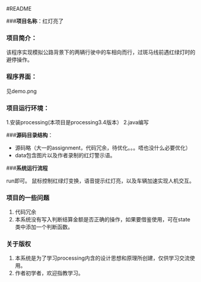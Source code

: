 #README


###**项目名称**：红灯亮了

### **项目简介**：
该程序实现模拟公路背景下的两辆行驶中的车相向而行，过斑马线前遇红绿灯时的避停操作。

### **程序界面**：

见demo.png

### **项目运行环境**：
1.安装processing(本项目是processing3.4版本）
2.java编写

###**源码目录结构**：

* 源码略（大一的assignment，代码冗余，待优化。。。唔也没什么必要优化）
* data包含图片以及作者录制的红灯警示语。
	    

###**系统运行流程**

run即可。
鼠标控制红绿灯变换，语音提示红灯亮，以及车辆加速实现人机交互。


### **项目的一些问题**
1. 代码冗余
2. 本系统没有写入判断结算金额是否正确的操作，如果要借鉴使用，可在state类中添加一个判断函数。


### **关于版权**
1. 本系统是为了学习processing内含的设计思想和原理所创建，仅供学习交流使用。
2. 作者初学者，欢迎指教学习。